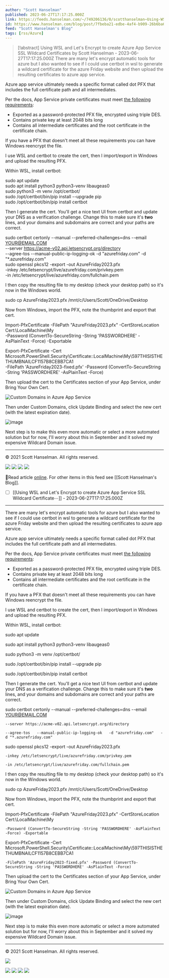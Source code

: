 ```yaml
---
author: "Scott Hanselman"
published: 2023-06-27T17:17:25.000Z
link: https://feeds.hanselman.com/~/749206136/0/scotthanselman~Using-WSL-and-Lets-Encrypt-to-create-Azure-App-Service-SSL-Wildcard-Certificates
id: https://www.hanselman.com/blog/post/7fbeba21-edbe-4af4-b909-26b6ba644546
feed: "Scott Hanselman's Blog"
tags: [rss/Azure]
---
```

> [!abstract] Using WSL and Let's Encrypt to create Azure App Service SSL Wildcard Certificates by Scott Hanselman - 2023-06-27T17:17:25.000Z
> There are many let's encrypt automatic tools for azure but I also wanted to see if I could use certbot in wsl to generate a wildcard certificate for the azure Friday website and then upload the resulting certificates to azure app service.

Azure app service ultimately needs a specific format called dot PFX that includes the full certificate path and all intermediates.

Per the docs, App Service private certificates must meet [the following requirements](https://learn.microsoft.com/en-us/azure/app-service/configure-ssl-certificate?tabs=apex%2Cportal#private-certificate-requirements):

- Exported as a password-protected PFX file, encrypted using triple DES.
- Contains private key at least 2048 bits long
- Contains all intermediate certificates and the root certificate in the certificate chain.

If you have a PFX that doesn't meet all these requirements you can have Windows reencrypt the file.

I use WSL and certbot to create the cert, then I import/export in Windows and upload the resulting PFX.

Within WSL, install certbot:

sudo apt update  
sudo apt install python3 python3-venv libaugeas0  
sudo python3 -m venv /opt/certbot/  
sudo /opt/certbot/bin/pip install --upgrade pip  
sudo /opt/certbot/bin/pip install certbot

Then I generate the cert. You'll get a nice text UI from certbot and update your DNS as a verification challenge. Change this to make sure it's **two** lines, and your domains and subdomains are correct and your paths are correct.

sudo certbot certonly --manual --preferred-challenges=dns --email YOUR@EMAIL.COM     
    --server https://acme-v02.api.letsencrypt.org/directory     
    --agree-tos   --manual-public-ip-logging-ok   -d "azurefriday.com"   -d "*.azurefriday.com"  
sudo openssl pkcs12 -export -out AzureFriday2023.pfx   
    -inkey /etc/letsencrypt/live/azurefriday.com/privkey.pem   
    -in /etc/letsencrypt/live/azurefriday.com/fullchain.pem

I then copy the resulting file to my desktop (check your desktop path) so it's now in the Windows world.

sudo cp AzureFriday2023.pfx /mnt/c/Users/Scott/OneDrive/Desktop

Now from Windows, import the PFX, note the thumbprint and export that cert.

Import-PfxCertificate -FilePath "AzureFriday2023.pfx" -CertStoreLocation Cert:\LocalMachine\My   
    -Password (ConvertTo-SecureString -String 'PASSWORDHERE' -AsPlainText -Force) -Exportable  
  
Export-PfxCertificate -Cert Microsoft.PowerShell.Security\Certificate::LocalMachine\My\597THISISTHETHUMBNAILCF1157B8CEBB7CA1   
    -FilePath 'AzureFriday2023-fixed.pfx' -Password (ConvertTo-SecureString -String 'PASSWORDHERE' -AsPlainText -Force) 

Then upload the cert to the Certificates section of your App Service, under Bring Your Own Cert.

![Custom Domains in Azure App Service](https://www.hanselman.com/blog/content/binary/Windows-Live-Writer/Using-WSL-and-Lets-Encrypt-to-create-Azu_C384/image_3849c466-fcdb-4abd-96ad-8d52a5e93730.png "Custom Domains in Azure App Service")

Then under Custom Domains, click Update Binding and select the new cert (with the latest expiration date).

![image](https://www.hanselman.com/blog/content/binary/Windows-Live-Writer/Using-WSL-and-Lets-Encrypt-to-create-Azu_C384/image_3d6c1eb8-4a3e-4004-985a-75e8f8f56118.png "image")

Next step is to make this even more automatic or select a more automated solution but for now, I'll worry about this in September and it solved my expensive Wildcard Domain issue.

  

---

© 2021 Scott Hanselman. All rights reserved.  

[![](https://assets.feedblitz.com/i/fblike20.png)](https://feeds.hanselman.com/_/28/749206136/scotthanselman "Like on Facebook") [![](https://assets.feedblitz.com/i/x.png)](https://feeds.hanselman.com/_/24/749206136/scotthanselman "Post to X.com") [![](https://assets.feedblitz.com/i/email20.png)](https://feeds.hanselman.com/_/19/749206136/scotthanselman "Subscribe by email") [![](https://assets.feedblitz.com/i/rss20.png)](https://feeds.hanselman.com/_/20/749206136/scotthanselman "Subscribe by RSS")

🔗Read article [online](https://feeds.hanselman.com/~/749206136/0/scotthanselman~Using-WSL-and-Lets-Encrypt-to-create-Azure-App-Service-SSL-Wildcard-Certificates). For other items in this feed see [[Scott Hanselman's Blog]].

- [ ] [[Using WSL and Let's Encrypt to create Azure App Service SSL Wildcard Certificate⋯]] - 2023-06-27T17:17:25.000Z
- - -
There are many let's encrypt automatic tools for azure but I also wanted to see if I could use certbot in wsl to generate a wildcard certificate for the azure Friday website and then upload the resulting certificates to azure app service.

Azure app service ultimately needs a specific format called dot PFX that includes the full certificate path and all intermediates.

Per the docs, App Service private certificates must meet [the following requirements](https://feeds.hanselman.com/~/t/0/0/scotthanselman/~https://learn.microsoft.com/en-us/azure/app-service/configure-ssl-certificate?tabs=apex%2Cportal#private-certificate-requirements):

- Exported as a password-protected PFX file, encrypted using triple DES.
- Contains private key at least 2048 bits long
- Contains all intermediate certificates and the root certificate in the certificate chain.

If you have a PFX that doesn't meet all these requirements you can have Windows reencrypt the file.

I use WSL and certbot to create the cert, then I import/export in Windows and upload the resulting PFX.

Within WSL, install certbot:

sudo apt update
  
sudo apt install python3 python3-venv libaugeas0
  
sudo python3 -m venv /opt/certbot/
  
sudo /opt/certbot/bin/pip install --upgrade pip
  
sudo /opt/certbot/bin/pip install certbot

Then I generate the cert. You'll get a nice text UI from certbot and update your DNS as a verification challenge. Change this to make sure it's **two** lines, and your domains and subdomains are correct and your paths are correct.

sudo certbot certonly --manual --preferred-challenges=dns --email YOUR@EMAIL.COM   
  
    --server https://acme-v02.api.letsencrypt.org/directory   
  
    --agree-tos   --manual-public-ip-logging-ok   -d "azurefriday.com"   -d "*.azurefriday.com"
  
sudo openssl pkcs12 -export -out AzureFriday2023.pfx 
  
    -inkey /etc/letsencrypt/live/azurefriday.com/privkey.pem 
  
    -in /etc/letsencrypt/live/azurefriday.com/fullchain.pem

I then copy the resulting file to my desktop (check your desktop path) so it's now in the Windows world.

sudo cp AzureFriday2023.pfx /mnt/c/Users/Scott/OneDrive/Desktop

Now from Windows, import the PFX, note the thumbprint and export that cert.

Import-PfxCertificate -FilePath "AzureFriday2023.pfx" -CertStoreLocation Cert:\LocalMachine\My 
  
    -Password (ConvertTo-SecureString -String 'PASSWORDHERE' -AsPlainText -Force) -Exportable
  
  
Export-PfxCertificate -Cert Microsoft.PowerShell.Security\Certificate::LocalMachine\My\597THISISTHETHUMBNAILCF1157B8CEBB7CA1 
  
    -FilePath 'AzureFriday2023-fixed.pfx' -Password (ConvertTo-SecureString -String 'PASSWORDHERE' -AsPlainText -Force) 

Then upload the cert to the Certificates section of your App Service, under Bring Your Own Cert.

![Custom Domains in Azure App Service](https://www.hanselman.com/blog/content/binary/Windows-Live-Writer/Using-WSL-and-Lets-Encrypt-to-create-Azu_C384/image_3849c466-fcdb-4abd-96ad-8d52a5e93730.png "Custom Domains in Azure App Service")

Then under Custom Domains, click Update Binding and select the new cert (with the latest expiration date).

![image](https://www.hanselman.com/blog/content/binary/Windows-Live-Writer/Using-WSL-and-Lets-Encrypt-to-create-Azu_C384/image_3d6c1eb8-4a3e-4004-985a-75e8f8f56118.png "image")

Next step is to make this even more automatic or select a more automated solution but for now, I'll worry about this in September and it solved my expensive Wildcard Domain issue.

  

---

© 2021 Scott Hanselman. All rights reserved.  

![](https://feeds.hanselman.com/~/i/749206136/0/scotthanselman)

[![](https://assets.feedblitz.com/i/fblike20.png)](https://feeds.hanselman.com/_/28/749206136/scotthanselman "Like on Facebook") [![](https://assets.feedblitz.com/i/x.png)](https://feeds.hanselman.com/_/24/749206136/scotthanselman "Post to X.com") [![](https://assets.feedblitz.com/i/email20.png)](https://feeds.hanselman.com/_/19/749206136/scotthanselman "Subscribe by email") [![](https://assets.feedblitz.com/i/rss20.png)](https://feeds.hanselman.com/_/20/749206136/scotthanselman "Subscribe by RSS")
